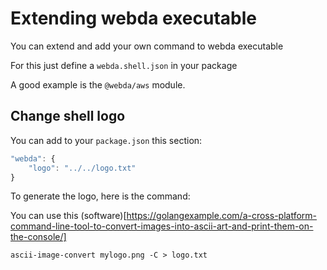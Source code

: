 # Extending webda executable

You can extend and add your own command to webda executable

For this just define a `webda.shell.json` in your package

A good example is the `@webda/aws` module.

## Change shell logo

You can add to your `package.json` this section:

```js title="package.json"
"webda": {
    "logo": "../../logo.txt"
}
```

To generate the logo, here is the command:

You can use this (software)[https://golangexample.com/a-cross-platform-command-line-tool-to-convert-images-into-ascii-art-and-print-them-on-the-console/]

```
ascii-image-convert mylogo.png -C > logo.txt
```
